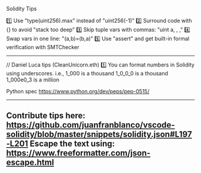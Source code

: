 Solidity Tips


1️⃣ Use "type(uint256).max" instead of "uint256(-1)"
2️⃣ Surround code with {} to avoid "stack too deep"
3️⃣ Skip tuple vars with commas: "uint a, , ,"
4️⃣ Swap vars in one line: "(a,b)=(b,a)"
5️⃣ Use "assert" and get built-in formal verification with SMTChecker

-----------------------------------------------

// Daniel Luca tips (CleanUnicorn.eth)
1️⃣  You can format numbers in Solidity using underscores.
i.e.,
1_000 is a thousand
1_0_0_0 is a thousand
1_000e0_3 is a million

Python spec https://www.python.org/dev/peps/pep-0515/

------------------------------
Contribute tips here: https://github.com/juanfranblanco/vscode-solidity/blob/master/snippets/solidity.json#L197-L201 
Escape the text using: https://www.freeformatter.com/json-escape.html
------------------------------
